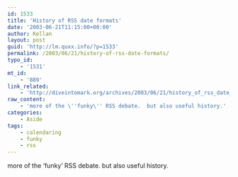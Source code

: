 ```yaml
---
id: 1533
title: 'History of RSS date formats'
date: '2003-06-21T11:15:00+00:00'
author: Kellan
layout: post
guid: 'http://lm.quxx.info/?p=1533'
permalink: /2003/06/21/history-of-rss-date-formats/
typo_id:
    - '1531'
mt_id:
    - '889'
link_related:
    - 'http://diveintomark.org/archives/2003/06/21/history_of_rss_date_formats.html'
raw_content:
    - 'more of the \''funky\'' RSS debate.  but also useful history.'
categories:
    - Aside
tags:
    - calendaring
    - funky
    - rss
---
```


more of the ‘funky’ RSS debate. but also useful history.